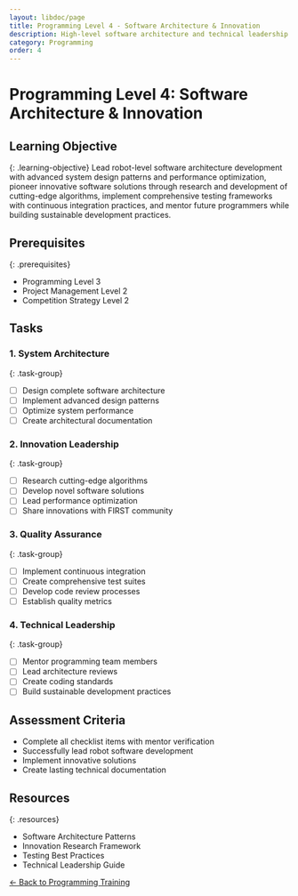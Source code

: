 ```yaml
---
layout: libdoc/page
title: Programming Level 4 - Software Architecture & Innovation
description: High-level software architecture and technical leadership
category: Programming
order: 4
---
```


# Programming Level 4: Software Architecture & Innovation

## Learning Objective
{: .learning-objective}
Lead robot-level software architecture development with advanced system design patterns and performance optimization, pioneer innovative software solutions through research and development of cutting-edge algorithms, implement comprehensive testing frameworks with continuous integration practices, and mentor future programmers while building sustainable development practices.

## Prerequisites
{: .prerequisites}
- Programming Level 3
- Project Management Level 2
- Competition Strategy Level 2

## Tasks

### 1. System Architecture
{: .task-group}
- [ ] Design complete software architecture
- [ ] Implement advanced design patterns
- [ ] Optimize system performance
- [ ] Create architectural documentation

### 2. Innovation Leadership
{: .task-group}
- [ ] Research cutting-edge algorithms
- [ ] Develop novel software solutions
- [ ] Lead performance optimization
- [ ] Share innovations with FIRST community

### 3. Quality Assurance
{: .task-group}
- [ ] Implement continuous integration
- [ ] Create comprehensive test suites
- [ ] Develop code review processes
- [ ] Establish quality metrics

### 4. Technical Leadership
{: .task-group}
- [ ] Mentor programming team members
- [ ] Lead architecture reviews
- [ ] Create coding standards
- [ ] Build sustainable development practices

## Assessment Criteria
- Complete all checklist items with mentor verification
- Successfully lead robot software development
- Implement innovative solutions
- Create lasting technical documentation

## Resources
{: .resources}
- Software Architecture Patterns
- Innovation Research Framework
- Testing Best Practices
- Technical Leadership Guide

[← Back to Programming Training](../)